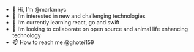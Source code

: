 - 👋 Hi, I’m @markmnyc
- 👀 I’m interested in new and challenging technologies
- 🌱 I’m currently learning react, go and swift
- 💞️ I’m looking to collaborate on open source and animal life enhancing technology 
- 📫 How to reach me @ghotei159

<!---
markmnyc/markmnyc is a ✨ special ✨ repository because its `README.md` (this file) appears on your GitHub profile.
You can click the Preview link to take a look at your changes.
--->
